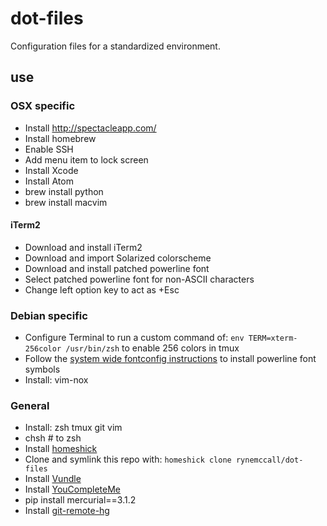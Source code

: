 # dot-files

Configuration files for a standardized environment.

## use

### OSX specific

* Install http://spectacleapp.com/
* Install homebrew
* Enable SSH
* Add menu item to lock screen
* Install Xcode
* Install Atom
* brew install python
* brew install macvim

#### iTerm2
* Download and install iTerm2
* Download and import Solarized colorscheme
* Download and install patched powerline font
* Select patched powerline font for non-ASCII characters
* Change left option key to act as +Esc

### Debian specific
* Configure Terminal to run a custom command of: `env TERM=xterm-256color /usr/bin/zsh` to enable 256 colors in tmux
* Follow the [system wide fontconfig instructions](http://askubuntu.com/questions/283908/how-can-i-install-and-use-powerline-plugin) to install powerline font symbols
* Install: vim-nox

### General
* Install: zsh tmux git vim
* chsh # to zsh
* Install [homeshick](https://github.com/andsens/homeshick)
* Clone and symlink this repo with: `homeshick clone rynemccall/dot-files`
* Install [Vundle](https://github.com/gmarik/Vundle.vim)
* Install [YouCompleteMe](https://github.com/Valloric/YouCompleteMe)
* pip install mercurial==3.1.2
* Install [git-remote-hg](https://github.com/felipec/git-remote-hg)
